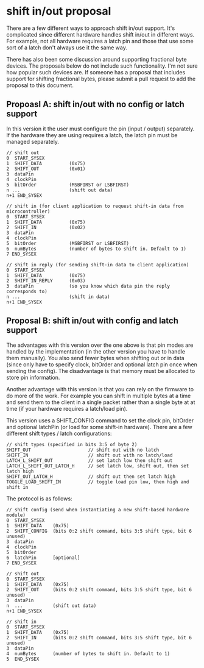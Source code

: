 shift in/out proposal
===

There are a few different ways to approach shift in/out support. It's complicated
since different hardware handles shift in/out in different ways. For example,
not all hardware requires a latch pin and those that use some sort of a latch
don't always use it the same way.

There has also been some discussion around supporting fractional byte devices. The proposals below do not include such functionality. I'm not sure how popular
such devices are. If someone has a proposal that includes support for shifting 
fractional bytes, please submit a pull request to add the proposal to this document.

Propoasl A: shift in/out with no config or latch support
---

In this version it the user must configure the pin (input / output) separately.
If the hardware they are using requires a latch, the latch pin must be managed
separately.

```
// shift out
0  START_SYSEX
1  SHIFT_DATA          (0x75)
2  SHIFT_OUT           (0x01)
3  dataPin
4  clockPin
5  bitOrder            (MSBFIRST or LSBFIRST)
n ...                  (shift out data)
n+1 END_SYSEX

// shift in (for client application to request shift-in data from microcontroller)
0  START_SYSEX
1  SHIFT_DATA          (0x75)
2  SHIFT_IN            (0x02)
3  dataPin
4  clockPin
5  bitOrder            (MSBFIRST or LSBFIRST)
6  numBytes            (number of bytes to shift in. Default to 1)
7 END_SYSEX

// shift in reply (for sending shift-in data to client application)
0  START_SYSEX
1  SHIFT_DATA          (0x75)
2  SHIFT_IN_REPLY      (0x03)
3  dataPin             (so you know which data pin the reply corresponds to)
n ...                  (shift in data)
n+1 END_SYSEX
```


Proposal B: shift in/out with config and latch support
---

The advantages with this version over the one above is that pin modes are handled by the implementation (in the other version you have to handle them manually). You also send fewer bytes when shifting out or in data (since only have to specify clock, bitOrder and optional latch pin once when sending the config). The disadvantage is that memory must be allocated to store pin information.

Another advantage with this version is that you can rely on the firmware to do
more of the work. For example you can shift in multiple bytes at a time and send them to the client in a single packet rather than a single byte at at time (if
your hardware requires a latch/load pin).

This version uses a SHIFT_CONFIG command to set the clock pin, bitOrder and optional latchPin (or load for some shift-in hardware). There are a few different shift types / latch configurations:

```
// shift types (specified in bits 3:5 of byte 2)
SHIFT_OUT                     // shift out with no latch
SHIFT_IN                      // shift out with no latch/load
LATCH_L_SHIFT_OUT             // set latch low then shift out
LATCH_L_SHIFT_OUT_LATCH_H     // set latch low, shift out, then set latch high
SHIFT_OUT_LATCH_H             // shift out then set latch high
TOGGLE_LOAD_SHIFT_IN          // toggle load pin low, then high and shift in
```

The protocol is as follows:
```
// shift config (send when instantiating a new shift-based hardware module)
0  START_SYSEX
1  SHIFT_DATA    (0x75)
2  SHIFT_CONFIG  (bits 0:2 shift command, bits 3:5 shift type, bit 6 unused)
3  dataPin
4  clockPin
5  bitOrder
6  latchPin      [optional]
7 END_SYSEX

// shift out
0  START_SYSEX
1  SHIFT_DATA    (0x75)
2  SHIFT_OUT     (bits 0:2 shift command, bits 3:5 shift type, bit 6 unused)
3  dataPin
n  ...           (shift out data)
n+1 END_SYSEX

// shift in
0  START_SYSEX
1  SHIFT_DATA    (0x75)
2  SHIFT_IN      (bits 0:2 shift command, bits 3:5 shift type, bit 6 unused)
3  dataPin
4  numBytes      (number of bytes to shift in. Default to 1)
5  END_SYSEX
```